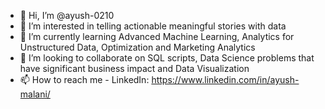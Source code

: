 - 👋 Hi, I’m @ayush-0210
- 👀 I’m interested in telling actionable meaningful stories with data
- 🌱 I’m currently learning Advanced Machine Learning, Analytics for Unstructured Data, Optimization and Marketing Analytics
- 💞️ I’m looking to collaborate on SQL scripts, Data Science problems that have significant business impact and Data Visualization
- 📫 How to reach me - LinkedIn: https://www.linkedin.com/in/ayush-malani/

<!---
ayush-0210/ayush-0210 is a ✨ special ✨ repository because its `README.md` (this file) appears on your GitHub profile.
You can click the Preview link to take a look at your changes.
--->
